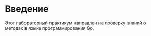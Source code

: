 # Введение

Этот лабораторный практикум направлен на проверку знаний о методах в языке программирования Go.
